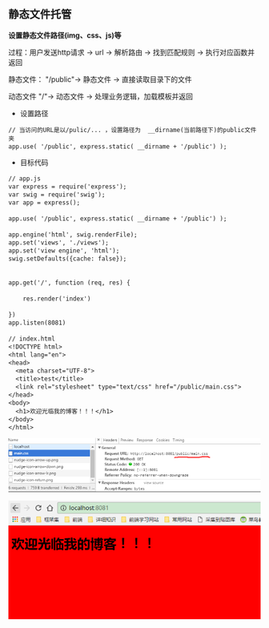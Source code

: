 ## 静态文件托管

**设置静态文件路径(img、css、js)等**

过程：用户发送http请求 -> url -> 解析路由 -> 找到匹配规则 -> 执行对应函数并返回

静态文件：
"/public"-> 静态文件 -> 直接读取目录下的文件

动态文件
"/"-> 动态文件 -> 处理业务逻辑，加载模板并返回


* 设置路径

```
// 当访问的URL是以/pulic/... ，设置路径为  __dirname(当前路径下)的public文件夹
app.use( '/public', express.static( __dirname + '/public') );
```

* 目标代码

```
// app.js
var express = require('express');
var swig = require('swig');
var app = express();

app.use( '/public', express.static( __dirname + '/public') );

app.engine('html', swig.renderFile);
app.set('views', './views');
app.set('view engine', 'html');
swig.setDefaults({cache: false});


app.get('/', function (req, res) {

    res.render('index')

})
app.listen(8081)

// index.html
<!DOCTYPE html>
<html lang="en">
<head>
  <meta charset="UTF-8">
  <title>test</title>
  <link rel="stylesheet" type="text/css" href="/public/main.css">
</head>
<body>
  <h1>欢迎光临我的博客！！！</h1>
</body>
</html>
```
![](/博客管理系统/img/静态文件1.jpg)

![](/博客管理系统/img/静态文件2.jpg)


